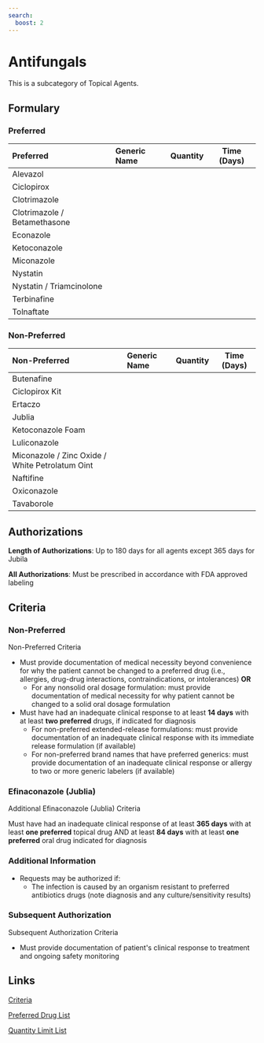 ```yaml
---
search:
  boost: 2 
---
```


# Antifungals

This is a subcategory of Topical Agents.

## Formulary

### Preferred

| Preferred                    | Generic Name | Quantity | Time (Days) |
| :--------------------------- | :----------- | :------: | :---------: |
| Alevazol                     |              |          |             |
| Ciclopirox                   |              |          |             |
| Clotrimazole                 |              |          |             |
| Clotrimazole / Betamethasone |              |          |             |
| Econazole                    |              |          |             |
| Ketoconazole                 |              |          |             |
| Miconazole                   |              |          |             |
| Nystatin                     |              |          |             |
| Nystatin / Triamcinolone     |              |          |             |
| Terbinafine                  |              |          |             |
| Tolnaftate                   |              |          |             |

### Non-Preferred

| Non-Preferred                                   | Generic Name | Quantity | Time (Days) |
| :---------------------------------------------- | :----------- | :------: | :---------: |
| Butenafine                                      |              |          |             |
| Ciclopirox Kit                                  |              |          |             |
| Ertaczo                                         |              |          |             |
| Jublia                                          |              |          |             |
| Ketoconazole Foam                               |              |          |             |
| Luliconazole                                    |              |          |             |
| Miconazole / Zinc Oxide / White Petrolatum Oint |              |          |             |
| Naftifine                                       |              |          |             |
| Oxiconazole                                     |              |          |             |
| Tavaborole                                      |              |          |             |

## Authorizations

**Length of Authorizations**: Up to 180 days for all agents except 365 days for Jubila

**All Authorizations**: Must be prescribed in accordance with FDA approved labeling

## Criteria

### Non-Preferred

Non-Preferred Criteria

- Must provide documentation of medical necessity beyond convenience for why the patient cannot be changed to a preferred drug (i.e., allergies, drug-drug interactions, contraindications, or intolerances) **OR**
    - For any nonsolid oral dosage formulation: must provide documentation of medical necessity for why patient cannot be changed to a solid oral dosage formulation
- Must have had an inadequate clinical response to at least **14 days** with at least **two preferred** drugs, if indicated for diagnosis
    - For non-preferred extended-release formulations: must provide documentation of an inadequate clinical response with its immediate release formulation (if available)
    - For non-preferred brand names that have preferred generics: must provide documentation of an inadequate clinical response or allergy to two or more generic labelers (if available)

### Efinaconazole (Jublia)

Additional Efinaconazole (Jublia) Criteria

Must have had an inadequate clinical response of at least **365 days** with at least **one preferred** topical drug AND at least **84 days** with at least **one preferred** oral drug indicated for diagnosis

### Additional Information

- Requests may be authorized if:
    - The infection is caused by an organism resistant to preferred antibiotics drugs (note diagnosis and any culture/sensitivity results)

### Subsequent Authorization

Subsequent Authorization Criteria

- Must provide documentation of patient's clinical response to treatment and ongoing safety monitoring

## Links

[Criteria](https://pharmacy.medicaid.ohio.gov/sites/default/files/20230101_UPDL%20_Criteria_APPROVED.pdf#page=100)

[Preferred Drug List](https://pharmacy.medicaid.ohio.gov/sites/default/files/20230101_UPDL_APPROVED_12.13.22.pdf#page=32)

[Quantity Limit List](https://pharmacy.medicaid.ohio.gov/sites/default/files/20230101_Ohio_Medicaid_Quantity_Document_APPROVED.pdf)
